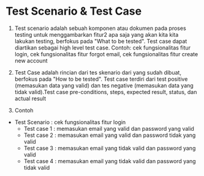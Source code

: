 # Test Scenario & Test Case

1. Test scenario adalah sebuah komponen atau dokumen pada proses testing untuk menggambarkan fitur2 apa saja yang akan kita kita lakukan testing, berfokus pada "What to be tested". Test case dapat diartikan sebagai high level test case. Contoh: cek fungsionalitas fitur login, cek fungsionalitas fitur forgot email, cek fungsionalitas fitur create new account

2. Test Case adalah rincian dari tes skenario dari yang sudah dibuat, berfokus pada "How to be tested". Test case terdiri dari test positive (memasukan data yang valid) dan tes negative (memasukan data yang tidak valid).Test case pre-conditions, steps, expected result, status, dan actual result

3. Contoh 
- Test Scenario : cek fungsionalitas fitur login 
  - Test case 1 : memasukan email yang valid dan password yang valid
  - Test case 2 : memasukan email yang valid dan password tidak yang valid
  - Test case 3 : memasukan email yang tidak valid dan password yang valid
  - Test case 4 : memasukan email yang tidak valid dan password yang tidak valid